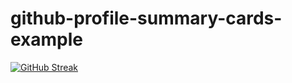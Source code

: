 # github-profile-summary-cards-example

[![GitHub Streak](http://github-readme-streak-stats.herokuapp.com?user=Manylovvv&theme=rising-sun&hide_border=%D0%9B%D0%9E%D0%96%D0%AC&border_radius=15&date_format=M%20j%5B%2C%20Y%5D)](https://git.io/streak-stats)

